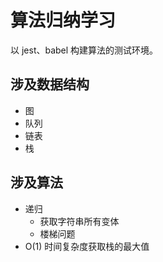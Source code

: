 # 算法归纳学习

以 jest、babel 构建算法的测试环境。

## 涉及数据结构

- 图
- 队列
- 链表
- 栈

## 涉及算法

- 递归
  - 获取字符串所有变体
  - 楼梯问题
- O(1) 时间复杂度获取栈的最大值
